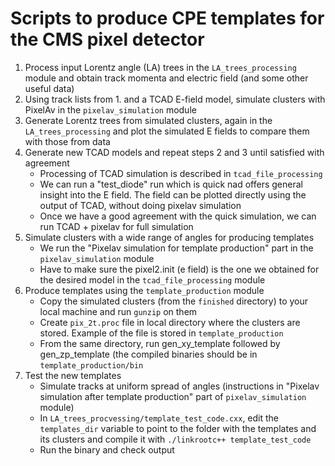 # Scripts to produce CPE templates for the CMS pixel detector
1. Process input Lorentz angle (LA) trees in the `LA_trees_processing` module and obtain track momenta and electric field (and some other useful data)
2. Using track lists from 1. and a TCAD E-field model, simulate clusters with PixelAv in the `pixelav_simulation` module
3. Generate Lorentz trees from simulated clusters, again in the `LA_trees_processing` and plot the simulated E fields to compare them with those from data
4. Generate new TCAD models and repeat steps 2 and 3 until satisfied with agreement
   - Processing of TCAD simulation is described in `tcad_file_processing`
   - We can run a "test_diode" run which is quick nad offers general insight into the E field. The field can be plotted directly using the output of TCAD, without doing pixelav simulation
   - Once we have a good agreement with the quick simulation, we can run TCAD + pixelav for full simulation
5. Simulate clusters with a wide range of angles for producing templates
   - We run the "Pixelav simulation for template production" part in  the `pixelav_simulation` module
   - Have to make sure the pixel2.init (e field) is the one we obtained for the desired model in the `tcad_file_processing` module
6. Produce templates using the `template_production` module
   - Copy the simulated clusters (from the `finished` directory) to your local machine and run `gunzip` on them
   - Create `pix_2t.proc` file in local directory where the clusters are stored. Example of the file is stored in `template_production`
   - From the same directory, run gen_xy_template followed by gen_zp_template (the compiled binaries should be in `template_production/bin`
7. Test the new templates
   - Simulate tracks at uniform spread of angles (instructions in "Pixelav simulation after template production" part of `pixelav_simulation` module)
   - In `LA_trees_procvessing/template_test_code.cxx`, edit the `templates_dir` variable to point to the folder with the templates and its clusters and compile it with `./linkrootc++ template_test_code`
   - Run the binary and check output
